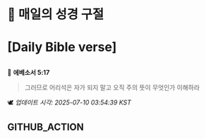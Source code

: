 # 🙏 매일의 성경 구절
# [Daily Bible verse]
##
<!-- START_BIBLE_VERSE -->
📖 **에베소서 5:17**
> 그러므로 어리석은 자가 되지 말고 오직 주의 뜻이 무엇인가 이해하라

🕊️ _업데이트 시각: 2025-07-10 03:54:39 KST_
  <!-- END_BIBLE_VERSE -->
## GITHUB_ACTION
